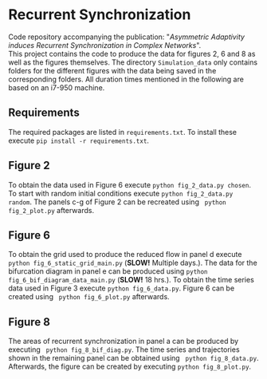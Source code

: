 # Recurrent Synchronization

Code repository accompanying the publication: "*Asymmetric Adaptivity induces Recurrent Synchronization in Complex Networks*".  
This project contains the code to produce the data for figures 2, 6 and 8 as well as the figures themselves. The directory ``` Simulation_data ``` only contains folders for the different figures with the data being saved in the corresponding folders. All duration times mentioned in the following are based on an i7-950 machine.

## Requirements

The required packages are listed in ``` requirements.txt ```. To install these execute ``` pip install -r requirements.txt ```.

## Figure 2

To obtain the data used in Figure 6 execute ``` python fig_2_data.py chosen ```. To start with random initial conditions execute ``` python fig_2_data.py random ```. The panels c-g of Figure 2 can be recreated using ``` python fig_2_plot.py``` afterwards.

## Figure 6

To obtain the grid used to produce the reduced flow in panel d execute ``` python fig_6_static_grid_main.py``` (**SLOW!** Multiple days.). The data for the bifurcation diagram in panel e can be produced using ``` python fig_6_bif_diagram_data_main.py ``` (**SLOW!** 18 hrs.). To obtain the time series data used in Figure 3 execute ``` python fig_6_data.py ```. Figure 6 can be created using ``` python fig_6_plot.py``` afterwards.

## Figure 8

The areas of recurrent synchronization in panel a can be produced by executing ``` python fig_8_bif_diag.py```. The time series and trajectories shown in the remaining panel can be obtained using ``` python fig_8_data.py```. Afterwards, the figure can be created by executing ``` python fig_8_plot.py ```.

